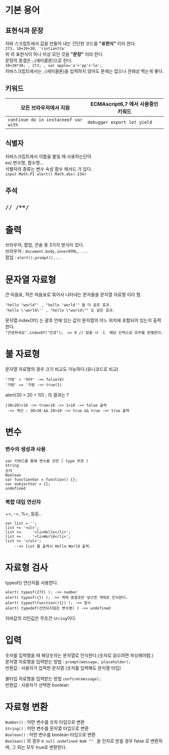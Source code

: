 # 기본 용어

## 표현식과 문장
자바 스크립트에서 값을 만들어 내는 간단한 코드를 **"표현식"** 이라 한다.  
```273, 10+20+30, 'rintiantta'  ```  
위 의 표현식이 하나 이상 모인 것을 **"문장"** 이라 한다.  
문장의 종결은 ```;```(세미콜론)으로 한다.  
```10+20*30; , 273; , var apple='a'+'pp'+'le';  ```  
자바스크립트에서는 ```;```(세미콜론)을 입력하지 않아도 문제는 없으나 관례상 찍는게 좋다.  

## 키워드
모든 브라우저에서 지원|ECMAscript6,7 에서 사용중인 키워드
--|--
```continue do in instacneof var with```  | ```debugger export let yield ```  

## 식별자
자바스크립트에서 이름을 붙일 때 사용하는단어  
 ex) 변수명, 함수명...  
식별자의 종류는 변수 속성 함수 메서드 가 있다.  
```input Math.PI alert() Math.abs(-234)```  

## 주석

``` // /**/ ```
----

# 출력
브라우저, 팝업, 콘솔 총 3가지 방식이 있다.  
브라우저 : ```document.body,innerHTML, ...  ```  
팝업 : ```alert(),prompt(),...```   

# 문자열 자료형
큰 따옴표, 작은 따옴표로 묶어서 나타내는 문자들을 문자열 자료형 이라 함.  
``` 
'hello "world"' , "hello 'world'" 둘 다 같은 효과.  
'hello \'world\'' , "hello \"world\"" 도 같은 효과.  
```  

문자열.indexOf() 는 괄호 안에 있는 값이 문자열의 어느 위치에 포함되어 있는지 출력한다.  
```"안녕하세요".indexOf("안녕");  => 0 // 없을 시 -1  해당 인덱스로 유무를 판별한다. ```

# 불 자료형
문자열 자료형의 경우 크기 비교도 가능하다.(유니코드로 비교)  
```
'가방' > '하마' ->> false(0)   
'가방' == '가방 ->> true(1)  
```  

alert(30 > 20 > 10) ; 의 결과는 ?  

```
(30>20)>10 ->> true>10 ->> 1>10 ->> false 출력  
 ->> 개선 : 30>20 && 20>10 ->> true && true ->> true 출력
```  

# 변수

### 변수의 생성과 사용

```
var 키워드를 통해 변수를 선언 ( type 무관 )
String
숫자
Boolean
var functionVar = function() {};
var oobjectVar = {};
undefined 
```

### 복합 대입 연산자
+=, -=, %=, 등등..  
```
var list = '';
list += '<ul>';
list += 	'<li>Hello</li>';
list += 	'<li>World</li>';
list += '</ul>';
	-->> list 를 출력시 Hello World 출력.
```

# 자료형 검사

typeof() 연산자를 사용한다.  
```
alert( typeof(273) ); ->> number
alert( typeof({}) ); ->> 객체 중괄호만 넣으면 객체로 인식한다. 
alert( typeof(function(){}) ); ->> 함수
alert( typedef(선언되지않은 변수명) ) ->> undefined 
```
자바값의 리턴값은 무조건 ```String```이다. 

# 입력
숫자를 입력했을 때 해당숫자는 문자열로 인식한다.(숫자로 읽으려면 파싱해야함.)  
문자열 자료형을 입력받는 방법 :
``` prompt(message, placeholder);  ```  
반환값 : 사용자가 입력한 문자열 (숫자를 입력해도 문자열 타입)  

불타입 자료형을 입력받는 방법 
```confirm(message);```  
반환값 : 사용자가 선택한 boolean  

# 자료형 변환

```Number()``` : 어떤 변수를 숫자 타입으로 변환  
```String()``` : 어떤 변수를 문자열 타입으로 변환  
```Boolean()``` : 어떤 변수를 boolean 타입으로 변환   
```Boolean()``` 의 경우 ```0 null undefined NaN "" ``` 을 인자로 받을 경우 false 로 변환하며, 그 외는 모두 true로 변환한다.  


